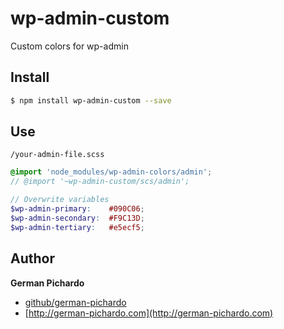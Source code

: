 # wp-admin-custom

Custom colors for wp-admin 

## Install
```sh
$ npm install wp-admin-custom --save
```

## Use 
`/your-admin-file.scss `

```scss
@import 'node_modules/wp-admin-colors/admin';
// @import '~wp-admin-custom/scs/admin';

// Overwrite variables
$wp-admin-primary:    #090C06;
$wp-admin-secondary:  #F9C13D;
$wp-admin-tertiary:   #e5ecf5;
```

## Author

**German Pichardo**

* [github/german-pichardo](https://github.com/german-pichardo)
* [http://german-pichardo.com](http://german-pichardo.com)
